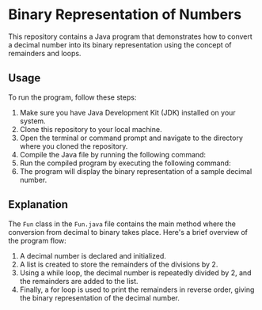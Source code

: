 # Binary Representation of Numbers

This repository contains a Java program that demonstrates how to convert a decimal number into its binary representation using the concept of remainders and loops.

## Usage

To run the program, follow these steps:

1. Make sure you have Java Development Kit (JDK) installed on your system.
2. Clone this repository to your local machine.
3. Open the terminal or command prompt and navigate to the directory where you cloned the repository.
4. Compile the Java file by running the following command:
5. Run the compiled program by executing the following command:
6. The program will display the binary representation of a sample decimal number.

## Explanation

The `Fun` class in the `Fun.java` file contains the main method where the conversion from decimal to binary takes place. Here's a brief overview of the program flow:

1. A decimal number is declared and initialized.
2. A list is created to store the remainders of the divisions by 2.
3. Using a while loop, the decimal number is repeatedly divided by 2, and the remainders are added to the list.
4. Finally, a for loop is used to print the remainders in reverse order, giving the binary representation of the decimal number.

